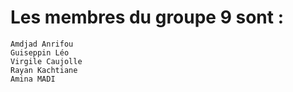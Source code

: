 # Les membres du groupe 9 sont :  


    Amdjad Anrifou  
    Guiseppin Léo  
    Virgile Caujolle  
    Rayan Kachtiane  
    Amina MADI
  
